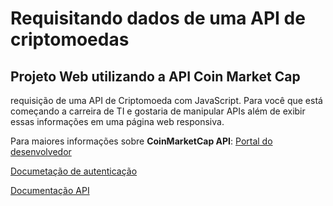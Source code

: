 # Requisitando dados de uma API de criptomoedas

## Projeto Web utilizando a API Coin Market Cap 

requisição de uma API de Criptomoeda com JavaScript. Para você que está
começando a carreira de TI e gostaria de manipular APIs além de exibir essas
informações em uma página web responsiva.

Para maiores informações sobre  **CoinMarketCap API**:
[ Portal do desenvolvedor ](https://pro.coinmarketcap.com/account)

[ Documetação de autenticação ](https://coinmarketcap.com/api/documentation/v1/#section/Authentication)

[ Documentação API ](https://coinmarketcap.com/api/documentation/v1/#)